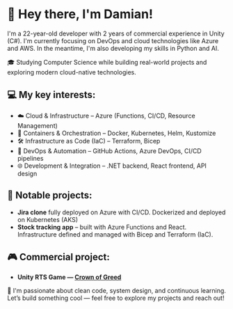 # 👋 Hey there, I'm Damian!

I'm a 22-year-old developer with 2 years of commercial experience in Unity (C#). I'm currently focusing on DevOps and cloud technologies like Azure and AWS. In the meantime, I'm also developing my skills in Python and AI.

🎓 Studying Computer Science while building real-world projects and exploring modern cloud-native technologies.


## 💻 My key interests:
 
- ☁️ Cloud & Infrastructure – Azure (Functions, CI/CD, Resource Management) 
- 🐳 Containers & Orchestration – Docker, Kubernetes, Helm, Kustomize 
- 🛠️ Infrastructure as Code (IaC) – Terraform, Bicep
- 🔄 DevOps & Automation – GitHub Actions, Azure DevOps, CI/CD pipelines
- 🌐 Development & Integration – .NET backend, React frontend, API design

## 🚀 Notable projects:

- **Jira clone** fully deployed on Azure with CI/CD. Dockerized and deployed on Kubernetes (AKS)
- **Stock tracking app** – built with Azure Functions and React. Infrastructure defined and managed with Bicep and Terraform (IaC).
  

## 🎮 Commercial project:

- **Unity RTS Game — [Crown of Greed](https://store.steampowered.com/app/1697870/Crown_of_Greed/)**  


📌 I'm passionate about clean code, system design, and continuous learning. Let’s build something cool — feel free to explore my projects and reach out!
